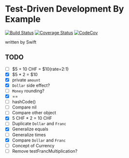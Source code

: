 # Test-Driven Development By Example

[![Build Status](https://travis-ci.org/ykws/test-driven-development-by-example-swift.svg?branch=master)](https://travis-ci.org/ykws/test-driven-development-by-example-swift)
[![Coverage Status](https://coveralls.io/repos/github/ykws/test-driven-development-by-example-swift/badge.svg?branch=master)](https://coveralls.io/github/ykws/test-driven-development-by-example-swift?branch=master)
[![CodeCov](https://codecov.io/gh/ykws/test-driven-development-by-example-swift/branch/master/graph/badge.svg)](https://codecov.io/gh/ykws/test-driven-development-by-example-swift)

written by Swift

## TODO

- [ ] $5 + 10 CHF = $10(rate=2:1)
- [x] $5 * 2 = $10
- [x] private `amount`
- [x] `Dollar` side effect?
- [ ] `Money` rounding?
- [x] ==
- [ ] hashCode()
- [ ] Compare nil
- [ ] Compare other object
- [x] 5 CHF * 2 = 10 CHF
- [ ] Duplicate `Dollar` and `Franc`
- [x] Generalize equals
- [ ] Generalize times
- [x] Compare `Dollar` and `Franc`
- [ ] Concept of Currency
- [ ] Remove testFrancMultiplication?
